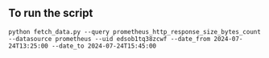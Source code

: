 ## To run the script
` python fetch_data.py --query prometheus_http_response_size_bytes_count --datasource prometheus --uid edsob1tq38zcwf --date_from 2024-07-24T13:25:00 --date_to 2024-07-24T15:45:00 `
